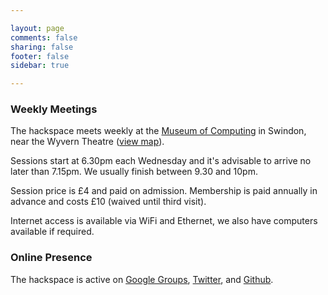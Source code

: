 ```yaml
---

layout: page
comments: false
sharing: false
footer: false
sidebar: true

---
```


### Weekly Meetings

The hackspace meets weekly at the [Museum of Computing] in Swindon, near the Wyvern Theatre ([view map]).

Sessions start at 6.30pm each Wednesday and it's advisable to arrive no later than 7.15pm.  We usually finish between 9.30 and 10pm.

Session price is &pound;4 and paid on admission.  Membership is paid annually in advance and costs &pound;10 (waived until third visit).

Internet access is available via WiFi and Ethernet, we also have computers available if required.

### Online Presence

The hackspace is active on [Google Groups], [Twitter], and [Github].

[Museum of Computing]: http://museumofcomputing.org.uk
[view map]: http://maps.google.co.uk/?q=The+Museum+Of+Computing&cid=1649343045243643722

[Google Groups]: http://groups.google.com/group/swindon-hackspace
[Twitter]: http://twitter.com/snhack
[Github]: http://github.com/snhack

<!--
http://www.youtube.com/user/hakmoc
-->

